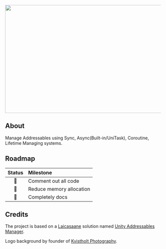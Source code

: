 <p align="center"><img src="https://user-images.githubusercontent.com/29813954/131343434-0b4c9271-7c13-49b6-a753-b084f1cd78cc.png" width="600" height="350" /> </p>

## About

Manage Addressables using Sync, Async(Built-in/UniTask), Coroutine, Lifetime Managing systems.

## Roadmap

|  Status   | Milestone                |
| :-------: | :----------------------- |
| :rocket:  | Comment out all code     |
| :rocket:  | Reduce memory allocation |
| :pushpin: | Completely docs          |

## Credits

The project is based on a [Laicasaane](https://github.com/laicasaane) solution named [Unity Addressables Manager](https://github.com/laicasaane/unity-addressables-manager).

Logo background by founder of [Kvistholt Photography](https://unsplash.com/@freeche).
